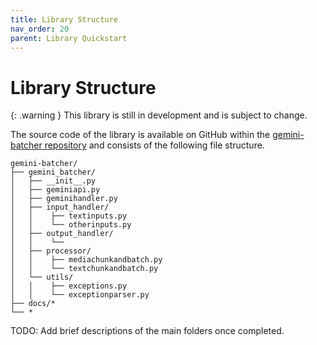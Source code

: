```yaml
---
title: Library Structure
nav_order: 20
parent: Library Quickstart
---
```


# Library Structure

{: .warning } This library is still in development and is subject to change.

The source code of the library is available on GitHub within the [gemini-batcher repository](https://github.com/phil-daniel/gemini-batcher/tree/main/gemini_batcher) and consists of the following file structure.

```
gemini-batcher/
├── gemini_batcher/
│   ├── __init__.py
│   ├── geminiapi.py
│   ├── geminihandler.py
│   ├── input_handler/
│   │    ├── textinputs.py
│   │    └── otherinputs.py
│   ├── output_handler/
│   │    └── 
│   ├── processor/
│   │    ├── mediachunkandbatch.py
│   │    └── textchunkandbatch.py
│   └── utils/
│   │    ├── exceptions.py
│   │    └── exceptionparser.py
├── docs/*
└── *
```

TODO: Add brief descriptions of the main folders once completed.